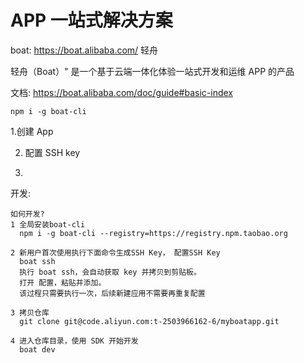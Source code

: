 # APP 一站式解决方案

boat: https://boat.alibaba.com/ 轻舟

轻舟（Boat）" 是一个基于云端一体化体验一站式开发和运维 APP 的产品

文档: https://boat.alibaba.com/doc/guide#basic-index

```
npm i -g boat-cli
```

1.创建 App

2. 配置 SSH key

3. 

开发:
```
如何开发?
1 全局安装boat-cli
  npm i -g boat-cli --registry=https://registry.npm.taobao.org

2 新用户首次使用执行下面命令生成SSH Key， 配置SSH Key
  boat ssh
  执行 boat ssh，会自动获取 key 并拷贝到剪贴板。
  打开 配置，粘贴并添加。
  该过程只需要执行一次，后续新建应用不需要再重复配置

3 拷贝仓库
  git clone git@code.aliyun.com:t-2503966162-6/myboatapp.git

4 进入仓库目录，使用 SDK 开始开发
  boat dev
```
